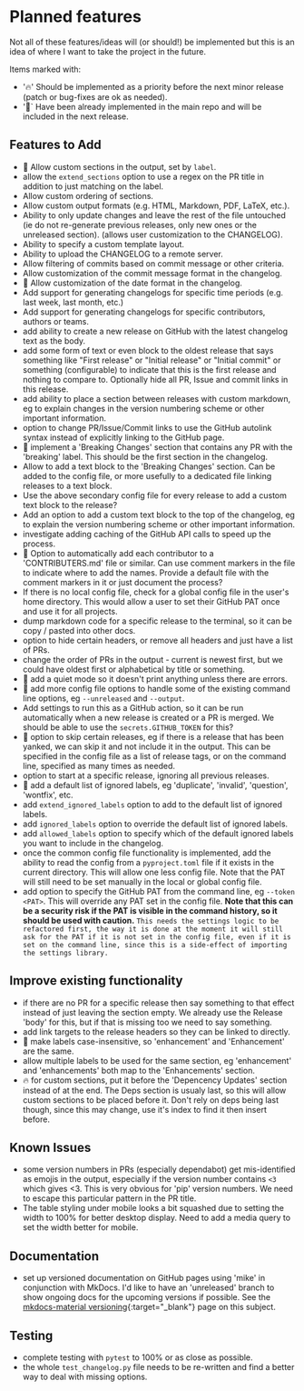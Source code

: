 # Planned features

Not all of these features/ideas will (or should!) be implemented but this is an
idea of where I want to take the project in the future.

Items marked with:

- ':fire:' Should be implemented as a priority before the next minor release
(patch or bug-fixes are ok as needed).
- ':rocket:` Have been already implemented in the main repo and will be included
in the next release.

## Features to Add

- :rocket: Allow custom sections in the output, set by `label`.
- allow the `extend_sections` option to use a regex on the PR title in addition
  to just matching on the label.
- Allow custom ordering of sections.
- Allow custom output formats (e.g. HTML, Markdown, PDF, LaTeX, etc.).
- Ability to only update changes and leave the rest of the file untouched (ie do
  not re-generate previous releases, only new ones or the unreleased section).
  (allows user customization to the CHANGELOG).
- Ability to specify a custom template layout.
- Ability to upload the CHANGELOG to a remote server.
- Allow filtering of commits based on commit message or other criteria.
- Allow customization of the commit message format in the changelog.
- :rocket: Allow customization of the date format in the changelog.
- Add support for generating changelogs for specific time periods (e.g. last
  week, last month, etc.)
- Add support for generating changelogs for specific contributors, authors or
  teams.
- add ability to create a new release on GitHub with the latest changelog
  text as the body.
- add some form of text or even block to the oldest release that says something
  like "First release" or "Initial release" or "Initial commit" or something
  (configurable) to indicate that this is the first release and nothing to
  compare to. Optionally hide all PR, Issue and commit links in this release.
- add ability to place a section between releases with custom markdown, eg to
  explain changes in the version numbering scheme or other important
  information.
- option to change PR/Issue/Commit links to use the GitHub autolink syntax
  instead of explicitly linking to the GitHub page.
- :rocket: implement a 'Breaking Changes' section that contains any PR with the
  'breaking' label. This should be the first section in the changelog.
- Allow to add a text block to the 'Breaking Changes' section. Can be added to
  the config file, or more usefully to a dedicated file linking releases to a
  text block.
- Use the above secondary config file for every release to add a custom text
  block to the release?
- Add an option to add a custom text block to the top of the changelog, eg to
  explain the version numbering scheme or other important information.
- investigate adding caching of the GitHub API calls to speed up the process.
- :rocket: Option to automatically add each contributor to a 'CONTRIBUTERS.md'
  file or similar. Can use comment markers in the file to indicate where to add
  the names. Provide a default file with the comment markers in it or just
  document the process?
- If there is no local config file, check for a global config file in the
  user's home directory. This would allow a user to set their GitHub PAT once
  and use it for all projects.
- dump markdown code for a specific release to the terminal, so it can be copy /
  pasted into other docs.
- option to hide certain headers, or remove all headers and just have a list of
  PRs.
- change the order of PRs in the output - current is newest first, but we
  could have oldest first or alphabetical by title or something.
- :rocket: add  a quiet mode so it doesn't print anything unless there are
  errors.
- :rocket: add more config file options to handle some of the existing command line
  options, eg `--unreleased` and `--output`.
- Add settings to run this as a GitHub action, so it can be run automatically
  when a new release is created or a PR is merged. We should be able to use the
  `secrets.GITHUB_TOKEN` for this?
- :rocket: option to skip certain releases, eg if there is a release that has been
  yanked, we can skip it and not include it in the output. This can be specified
  in the config file as a list of release tags, or on the command line,
  specified as many times as needed.
- option to start at a specific release, ignoring all previous releases.
- :rocket: add a default list of ignored labels, eg 'duplicate', 'invalid',
  'question', 'wontfix', etc.
- add `extend_ignored_labels` option to add to the default list of ignored
  labels.
- add `ignored_labels` option to override the default list of ignored labels.
- add `allowed_labels` option to specify which of the default ignored labels you
  want to include in the changelog.
- once the common config file functionality is implemented, add the ability to
  read the config from a `pyproject.toml` file if it exists in the current
  directory. This will allow one less config file. Note that the PAT will still
  need to be set manually in the local or global config file.
- add option to specify the GitHub PAT from the command line, eg `--token
  <PAT>`. This will override any PAT set in the config file. **Note that this
  can be a security risk if the PAT is visible in the command history, so it
  should be used with caution.** `This needs the settings logic to be refactored
  first, the way it is done at the moment it will still ask for the PAT if it is
  not set in the config file, even if it is set on the command line, since this
  is a side-effect of importing the settings library.`

## Improve existing functionality

- if there are no PR for a specific release then say something to that effect
  instead of just leaving the section empty. We already use the Release 'body'
  for this, but if that is missing too we need to say something.
- add link targets to the release headers so they can be linked to directly.
- :rocket: make labels case-insensitive, so 'enhancement' and 'Enhancement' are
  the same.
- allow multiple labels to be used for the same section, eg 'enhancement'
  and 'enhancements' both map to the 'Enhancements' section.
- :fire: for custom sections, put it before the 'Depencency Updates' section
  instead of at the end. The Deps section is usualy last, so this will allow
  custom sections to be placed before it. Don't rely on deps being last though,
  since this may change, use it's index to find it then insert before.

## Known Issues

- some version numbers in PRs (especially dependabot) get mis-identified as
  emojis in the output, especially if the version number contains `<3` which
  gives <3. This is very obvious for 'pip' version numbers. We need to escape
  this particular pattern in the PR title.
- The table styling under mobile looks a bit squashed due to setting the width
  to 100% for better desktop display. Need to add a media query to set the width
  better for mobile.

## Documentation

- set up versioned documentation on GitHub pages using 'mike' in conjunction with
  MkDocs. I'd like to have an 'unreleased' branch to show ongoing docs for the
  upcoming versions if possible. See the
  [mkdocs-material versioning](https://squidfunk.github.io/mkdocs-material/setup/setting-up-versioning/){:target="_blank"}
  page on this subject.

## Testing

- complete testing with `pytest` to 100% or as close as possible.
- the whole `test_changelog.py` file needs to be re-written and find a better
  way to deal with missing options.
